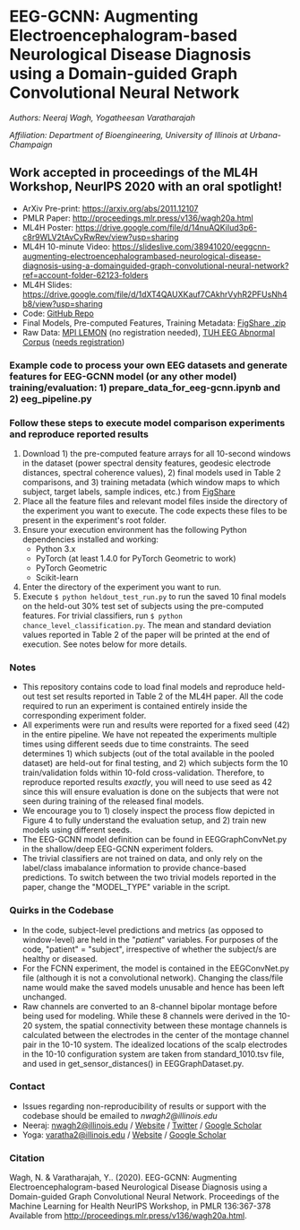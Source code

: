 # EEG-GCNN: Augmenting Electroencephalogram-based Neurological Disease Diagnosis using a Domain-guided Graph Convolutional Neural Network

_*Authors*: Neeraj Wagh, Yogatheesan Varatharajah_

_*Affiliation*: Department of Bioengineering, University of Illinois at Urbana-Champaign_

## Work accepted in proceedings of the ML4H Workshop, NeurIPS 2020 with an oral spotlight!

- ArXiv Pre-print: <https://arxiv.org/abs/2011.12107>
- PMLR Paper: <http://proceedings.mlr.press/v136/wagh20a.html>
- ML4H Poster: <https://drive.google.com/file/d/14nuAQKiIud3p6-c8r9WLV2tAvCyRwRev/view?usp=sharing>
- ML4H 10-minute Video: <https://slideslive.com/38941020/eeggcnn-augmenting-electroencephalogrambased-neurological-disease-diagnosis-using-a-domainguided-graph-convolutional-neural-network?ref=account-folder-62123-folders>
- ML4H Slides: <https://drive.google.com/file/d/1dXT4QAUXKauf7CAkhrVyhR2PFUsNh4b8/view?usp=sharing>
- Code: [GitHub Repo](https://github.com/neerajwagh/eeg-gcnn)
- Final Models, Pre-computed Features, Training Metadata: [FigShare .zip](https://figshare.com/articles/software/EEG-GCNN_Supporting_Resources_for_Reproducibility/13251452)
- Raw Data: [MPI LEMON](http://fcon_1000.projects.nitrc.org/indi/retro/MPI_LEMON.html) (no registration needed), [TUH EEG Abnormal Corpus](https://www.isip.piconepress.com/projects/tuh_eeg/downloads/tuh_eeg_abnormal/) ([needs registration](https://www.isip.piconepress.com/projects/tuh_eeg/html/request_access.php))

### Example code to process your own EEG datasets and generate features for EEG-GCNN model (or any other model) training/evaluation: 1) prepare_data_for_eeg-gcnn.ipynb and 2) eeg_pipeline.py

### Follow these steps to execute model comparison experiments and reproduce reported results

1. Download 1) the pre-computed feature arrays for all 10-second windows in the dataset (power spectral density features, geodesic electrode distances, spectral coherence values), 2) final models used in Table 2 comparisons, and 3) training metadata (which window maps to which subject, target labels, sample indices, etc.) from [FigShare](https://figshare.com/articles/software/EEG-GCNN_Supporting_Resources_for_Reproducibility/13251452)
2. Place all the feature files and relevant model files inside the directory of the experiment you want to execute. The code expects these files to be present in the experiment's root folder.
3. Ensure your execution environment has the following Python dependencies installed and working:
    - Python 3.x
    - PyTorch (at least 1.4.0 for PyTorch Geometric to work)
    - PyTorch Geometric
    - Scikit-learn
4. Enter the directory of the experiment you want to run.
5. Execute `$ python heldout_test_run.py` to run the saved 10 final models on the held-out 30% test set of subjects using the pre-computed features. For trivial classifiers, run `$ python chance_level_classification.py`. The mean and standard deviation values reported in Table 2 of the paper will be printed at the end of execution. See notes below for more details.

### Notes

- This repository contains code to load final models and reproduce held-out test set results reported in Table 2 of the ML4H paper. All the code required to run an experiment is contained entirely inside the corresponding experiment folder.
- All experiments were run and results were reported for a fixed seed (42) in the entire pipeline. We have not repeated the experiments multiple times using different seeds due to time constraints. The seed determines 1) which subjects (out of the total available in the pooled dataset) are held-out for final testing, and 2) which subjects form the 10 train/validation folds within 10-fold cross-validation. Therefore, to reproduce reported results _exactly_, you will need to use seed as 42 since this will ensure evaluation is done on the subjects that were not seen during training of the released final models.
- We encourage you to 1) closely inspect the process flow depicted in Figure 4 to fully understand the evaluation setup, and 2) train new models using different seeds.
- The EEG-GCNN model definition can be found in EEGGraphConvNet.py in the shallow/deep EEG-GCNN experiment folders.
- The trivial classifiers are not trained on data, and only rely on the label/class imabalance information to provide chance-based predictions. To switch between the two trivial models reported in the paper, change the "MODEL_TYPE" variable in the script.

### Quirks in the Codebase

- In the code, subject-level predictions and metrics (as opposed to window-level) are held in the "_patient_" variables. For purposes of the code, "patient" = "subject", irrespective of whether the subject/s are healthy or diseased.
- For the FCNN experiment, the model is contained in the EEGConvNet.py file (although it is not a convolutional network). Changing the class/file name would make the saved models unusable and hence has been left unchanged.
- Raw channels are converted to an 8-channel bipolar montage before being used for modeling. While these 8 channels were derived in the 10-20 system, the spatial connectivity between these montage channels is calculated between the electrodes in the center of the montage channel pair in the 10-10 system. The idealized locations of the scalp electrodes in the 10-10 configuration system are taken from standard_1010.tsv file, and used in get_sensor_distances() in EEGGraphDataset.py.

### Contact

- Issues regarding non-reproducibility of results or support with the codebase should be emailed to _nwagh2@illinois.edu_
- Neeraj: nwagh2@illinois.edu / [Website](http://neerajwagh.com/) / [Twitter](https://twitter.com/neeraj_wagh) / [Google Scholar](https://scholar.google.com/citations?hl=en&user=lCy5VsUAAAAJ)
- Yoga: varatha2@illinois.edu / [Website](https://sites.google.com/view/yoga-personal/home) / [Google Scholar](https://scholar.google.com/citations?user=XwL4dBgAAAAJ&hl=en)

### Citation

Wagh, N. & Varatharajah, Y.. (2020). EEG-GCNN: Augmenting Electroencephalogram-based Neurological Disease Diagnosis using a Domain-guided Graph Convolutional Neural Network. Proceedings of the Machine Learning for Health NeurIPS Workshop, in PMLR 136:367-378 Available from http://proceedings.mlr.press/v136/wagh20a.html.
